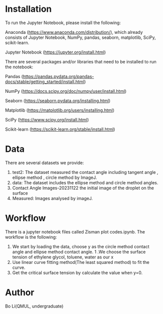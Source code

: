 # Installation
To run the Jupyter Notebook, please install the following:

Anaconda (https://www.anaconda.com/distribution/), which already consists of Jupyter Notebook, NumPy, pandas, seaborn, matplotlib, SciPy, scikit-learn.

Jupyter Notebook (https://jupyter.org/install.html)

There are several packages and/or libraries that need to be installed to run the notebook:

Pandas (https://pandas.pydata.org/pandas-docs/stable/getting_started/install.html)

NumPy (https://docs.scipy.org/doc/numpy/user/install.html)

Seaborn (https://seaborn.pydata.org/installing.html)

Matplotlib (https://matplotlib.org/users/installing.html)

SciPy (https://www.scipy.org/install.html)

Scikit-learn (https://scikit-learn.org/stable/install.html)

# Data
There are several datasets we provide:

1. test2: The dataset measured the contact angle including tangent angle , ellipse method , circle method by ImageJ.
1. data: The dataset includes the ellipse method and circle method angles.
2. Contact Angle Images-20231122 the initial image of the droplet on the surface
3. Measured: Images analysed by imageJ.

# Workflow
There is a jupyter notebook files called Zisman plot codes.ipynb.
The workflow is the following:
1. We start by loading the data, choose y as the circle method contact angle and ellipse method contact angle.
1 .We choose the surface tension of ethylene glycol, toluene, water as our x
1. Use linear curve fitting method(The least squared method) to fit the curve.
1. Get the critical surface tension by calculate the value when y=0.

# Author
Bo Li(QMUL, undergraduate)
